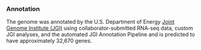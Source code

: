 ### Annotation

The genome was annotated by the U.S. Department of Energy [Joint Genome
Institute (JGI)](https://genome.jgi.doe.gov/Araly1/Araly1.info.html)
using collaborator-submitted RNA-seq data, custom JGI analyses, and the
automated JGI Annotation Pipeline and is predicted to have approximately
32,670 genes.
